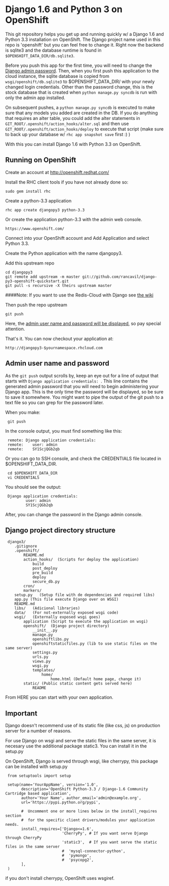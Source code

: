 Django 1.6 and Python 3 on OpenShift
====================================

This git repository helps you get up and running quickly w/ a Django 1.6 and
Python 3.3 installation on OpenShift.  The Django project name used in this
repo is 'openshift' but you can feel free to change it.  Right now the
backend is sqlite3 and the database runtime is found in
`$OPENSHIFT_DATA_DIR/db.sqlite3`.

Before you push this app for the first time, you will need to change
the [Django admin password](#admin-user-name-and-password).
Then, when you first push this
application to the cloud instance, the sqlite database is copied from
`wsgi/openshift/db.sqlite3` to $OPENSHIFT_DATA_DIR/ with your newly 
changed login credentials. Other than the password change, this is the 
stock database that is created when `python manage.py syncdb` is run with
only the admin app installed.

On subsequent pushes, a `python manage.py syncdb` is executed to make
sure that any models you added are created in the DB.  If you do
anything that requires an alter table, you could add the alter
statements in `GIT_ROOT/.openshift/action_hooks/alter.sql` and then use
`GIT_ROOT/.openshift/action_hooks/deploy` to execute that script (make
sure to back up your database w/ `rhc app snapshot save` first :) )

With this you can install Django 1.6 with Python 3.3 on OpenShift.

Running on OpenShift
--------------------

Create an account at http://openshift.redhat.com/

Install the RHC client tools if you have not already done so:
    
    sudo gem install rhc

Create a python-3.3 application

    rhc app create djangopy3 python-3.3

Or create the application python-3.3 with the admin web console.

    https://www.openshift.com/

Connect into your OpenShift account and Add Application and select Python 3.3.

Create the Python application with the name djangopy3.

Add this upstream repo

    cd djangopy3
    git remote add upstream -m master git://github.com/rancavil/django-py3-openshift-quickstart.git
    git pull -s recursive -X theirs upstream master


####Note:
If you want to use the Redis-Cloud with Django see [the wiki](https://github.com/rancavil/django-py3-openshift-quickstart/wiki/Django-1.6-with-Redis-Cloud) 

Then push the repo upstream

    git push

Here, the [admin user name and password will be displayed](#admin-user-name-and-password), so pay
special attention.
	
That's it. You can now checkout your application at:

    http://djangopy3-$yournamespace.rhcloud.com

Admin user name and password
----------------------------
As the `git push` output scrolls by, keep an eye out for a
line of output that starts with `Django application credentials: `. This line
contains the generated admin password that you will need to begin
administering your Django app. This is the only time the password
will be displayed, so be sure to save it somewhere. You might want 
to pipe the output of the git push to a text file so you can grep for
the password later.

When you make:

     git push

In the console output, you must find something like this:

     remote: Django application credentials:
     remote: 	user: admin
     remote: 	SY1ScjQGb2qb

Or you can go to SSH console, and check the CREDENTIALS file located 
in $OPENSHIFT_DATA_DIR.

     cd $OPENSHIFT_DATA_DIR
     vi CREDENTIALS

You should see the output:

     Django application credentials:
     		 user: admin
     		 SY1ScjQGb2qb

After, you can change the password in the Django admin console.

Django project directory structure
----------------------------------

     django3/
        .gitignore
     	.openshift/
     		README.md
     		action_hooks/  (Scripts for deploy the application)
     			build
     			post_deploy
     			pre_build
     			deploy
     			secure_db.py
     		cron/
     		markers/
     	setup.py   (Setup file with de dependencies and required libs)
     	app.py (This file execute Django over on WSGI)
     	README.md
     	libs/   (Adicional libraries)
     	data/	(For not-externally exposed wsgi code)
     	wsgi/	(Externally exposed wsgi goes)
     		application (Script to execute the application on wsgi)
     		openshift/	(Django project directory)
     			__init__.py
     			manage.py
     			openshiftlibs.py
                openshiftstaticfiles.py (lib to use static files on the same server)
     			settings.py
     			urls.py
     			views.py
     			wsgi.py
     			templates/
     				home/
     					home.html (Default home page, change it)
     		static/	(Public static content gets served here)
     			README

From HERE you can start with your own application.

Important
---------

Django doesn't recommend use of its static file (like css, js) on production server for a number of reasons.

For use Django on wsgi and serve the static files in the same server, it is necesary use the additional package static3.
You can install it in the setup.py

On OpenShift, Django is served through wsgi, like cherrypy, this package can be installed with setup.py

     from setuptools import setup

     setup(name='YourAppName', version='1.0',
           description='OpenShift Python-3.3 / Django-1.6 Community Cartridge based application',
           author='Your Name', author_email='admin@example.org',
           url='https://pypi.python.org/pypi',

           #  Uncomment one or more lines below in the install_requires section
           #  for the specific client drivers/modules your application needs.
           install_requires=['Django<=1.6',
                             'CherryPy', # If you want serve Django through CherryPy
                             'static3',  # If you want serve the static files in the same server
                             #  'mysql-connector-python',
                             #  'pymongo',
                             #  'psycopg2',
           ],
     )

if you don't install cherrypy, OpenShift uses wsgiref.
